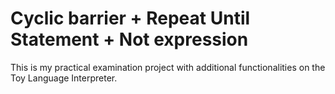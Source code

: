 # Cyclic barrier + Repeat Until Statement + Not expression
This is my practical examination project with additional functionalities on the Toy Language Interpreter.
